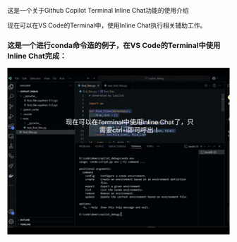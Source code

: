 这是一个关于Github Copilot Terminal Inline Chat功能的使用介绍

现在可以在VS Code的Terminal中，使用Inline Chat执行相关辅助工作。

### 这是一个进行conda命令造的例子，在VS Code的Terminal中使用Inline Chat完成：

![Video Project](https://github.com/CopilotNext/GHCP_Demo/blob/main/terminalInline/resources/terminal.gif)